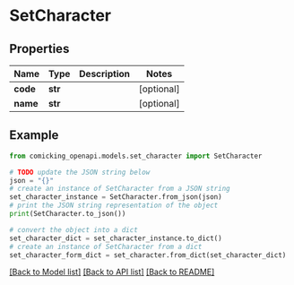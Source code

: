 # SetCharacter


## Properties

Name | Type | Description | Notes
------------ | ------------- | ------------- | -------------
**code** | **str** |  | [optional] 
**name** | **str** |  | [optional] 

## Example

```python
from comicking_openapi.models.set_character import SetCharacter

# TODO update the JSON string below
json = "{}"
# create an instance of SetCharacter from a JSON string
set_character_instance = SetCharacter.from_json(json)
# print the JSON string representation of the object
print(SetCharacter.to_json())

# convert the object into a dict
set_character_dict = set_character_instance.to_dict()
# create an instance of SetCharacter from a dict
set_character_form_dict = set_character.from_dict(set_character_dict)
```
[[Back to Model list]](../README.md#documentation-for-models) [[Back to API list]](../README.md#documentation-for-api-endpoints) [[Back to README]](../README.md)


